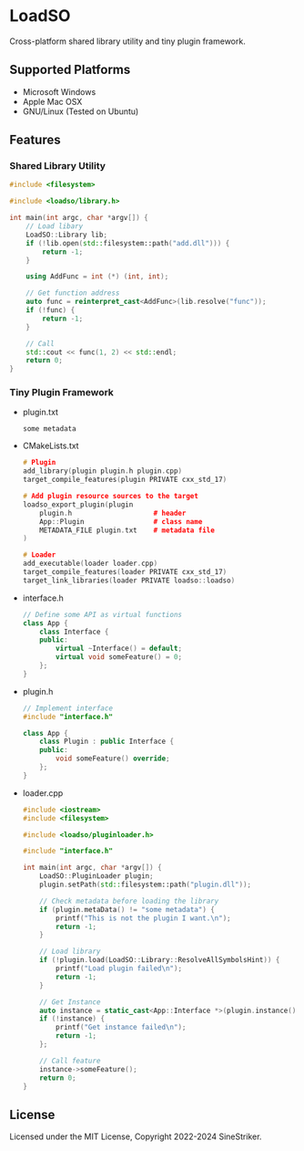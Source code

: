 # LoadSO

Cross-platform shared library utility and tiny plugin framework.

## Supported Platforms

+ Microsoft Windows
+ Apple Mac OSX
+ GNU/Linux (Tested on Ubuntu)

## Features

### Shared Library Utility

```c++
#include <filesystem>

#include <loadso/library.h>

int main(int argc, char *argv[]) {
    // Load libary
    LoadSO::Library lib;
    if (!lib.open(std::filesystem::path("add.dll"))) {
        return -1;
    }

    using AddFunc = int (*) (int, int);

    // Get function address
    auto func = reinterpret_cast<AddFunc>(lib.resolve("func"));
    if (!func) {
        return -1;
    }

    // Call
    std::cout << func(1, 2) << std::endl;
    return 0;
}
```

### Tiny Plugin Framework

+ plugin.txt
    ```
    some metadata
    ```

+ CMakeLists.txt
    ```c++
    # Plugin
    add_library(plugin plugin.h plugin.cpp)
    target_compile_features(plugin PRIVATE cxx_std_17)

    # Add plugin resource sources to the target 
    loadso_export_plugin(plugin
        plugin.h                    # header
        App::Plugin                 # class name
        METADATA_FILE plugin.txt    # metadata file
    )

    # Loader
    add_executable(loader loader.cpp)
    target_compile_features(loader PRIVATE cxx_std_17)
    target_link_libraries(loader PRIVATE loadso::loadso)
    ```

+ interface.h
    ```c++
    // Define some API as virtual functions
    class App {
        class Interface {
        public:
            virtual ~Interface() = default;
            virtual void someFeature() = 0;
        };
    }
    ```

+ plugin.h
    ```c++
    // Implement interface
    #include "interface.h"

    class App {
        class Plugin : public Interface {
        public:
            void someFeature() override;
        };
    }
    ```

+ loader.cpp
    ```c++
    #include <iostream>
    #include <filesystem>

    #include <loadso/pluginloader.h>

    #include "interface.h"

    int main(int argc, char *argv[]) {
        LoadSO::PluginLoader plugin;
        plugin.setPath(std::filesystem::path("plugin.dll"));

        // Check metadata before loading the library
        if (plugin.metaData() != "some metadata") {
            printf("This is not the plugin I want.\n");
            return -1;
        }

        // Load library
        if (!plugin.load(LoadSO::Library::ResolveAllSymbolsHint)) {
            printf("Load plugin failed\n");
            return -1;
        }

        // Get Instance
        auto instance = static_cast<App::Interface *>(plugin.instance());
        if (!instance) {
            printf("Get instance failed\n");
            return -1;
        };

        // Call feature
        instance->someFeature();
        return 0;
    }
    ```

## License

Licensed under the MIT License, Copyright 2022-2024 SineStriker.